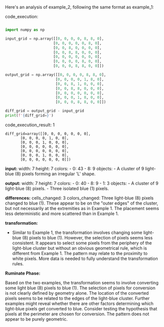 Here's an analysis of example_2, following the same format as example_1:



code_execution:

```python

import numpy as np

input_grid = np.array([[0, 0, 0, 0, 8, 8, 0],
                      [0, 0, 0, 0, 0, 8, 0],
                      [0, 0, 8, 0, 0, 0, 0],
                      [0, 0, 8, 8, 0, 0, 0],
                      [0, 0, 0, 0, 0, 0, 0],
                      [0, 0, 0, 0, 8, 0, 0],
                      [0, 0, 0, 8, 8, 0, 0]])

output_grid = np.array([[0, 0, 0, 0, 8, 8, 0],
                       [0, 0, 0, 0, 1, 8, 0],
                       [0, 0, 8, 1, 0, 0, 0],
                       [0, 0, 8, 8, 0, 0, 0],
                       [0, 0, 0, 0, 0, 0, 0],
                       [0, 0, 0, 1, 8, 0, 0],
                       [0, 0, 0, 8, 8, 0, 0]])

diff_grid = output_grid - input_grid
print(f'{diff_grid=}')

```

code_execution_result: 1

```
diff_grid=array([[0, 0, 0, 0, 0, 0, 0],
       [0, 0, 0, 0, 1, 0, 0],
       [0, 0, 0, 1, 0, 0, 0],
       [0, 0, 0, 0, 0, 0, 0],
       [0, 0, 0, 0, 0, 0, 0],
       [0, 0, 0, 1, 0, 0, 0],
       [0, 0, 0, 0, 0, 0, 0]])

```

**input:**
  width: 7
  height: 7
  colors:
    - 0: 43
    - 8: 9
  objects:
    - A cluster of 9 light-blue (8) pixels forming an irregular 'L' shape.


**output:**
  width: 7
  height: 7
  colors:
    - 0: 40
    - 8: 9
    - 1: 3
  objects:
    - A cluster of 9 light-blue (8) pixels.
    - Three isolated blue (1) pixels.


**differences:**
  cells_changed: 3
  colors_changed: Three light-blue (8) pixels changed to blue (1). These appear to be on the "outer edges" of the cluster, but not necessarily at the extremities as in Example 1.  The placement seems less deterministic and more scattered than in Example 1.


**transformation:**
  - Similar to Example 1, the transformation involves changing some light-blue (8) pixels to blue (1). However, the selection of pixels seems less consistent. It appears to select some pixels from the periphery of the light-blue cluster but without an obvious geometrical rule, which is different from Example 1.  The pattern may relate to the proximity to white pixels.  More data is needed to fully understand the transformation rules.

**Ruminate Phase:**

Based on the two examples, the transformation seems to involve converting some light blue (8) pixels to blue (1).  The selection of pixels for conversion is not clearly defined by geometry alone. The location of the converted pixels seems to be related to the edges of the light-blue cluster.  Further examples might reveal whether there are other factors determining which light-blue pixels get converted to blue.  Consider testing the hypothesis that pixels at the perimeter are chosen for conversion.  The pattern does not appear to be purely geometric.



